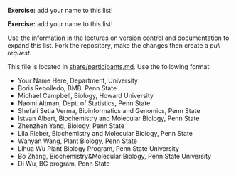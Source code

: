 **Exercise:** add your name to this list!

**Exercise:** add your name to this list! 

Use the information in the lectures on version control and documentation to expand this list.
Fork the repository, make the changes then create a *pull request*.

This file is located in [share/participants.md][url]. Use the following format:

* Your Name Here, Department, University
* Boris Rebolledo, BMB, Penn State
* Michael Campbell, Biology, Howard University
* Naomi Altman, Dept. of Statistics, Penn State
* Shefali Setia Verma, Bioinformatics and Genomics, Penn State
* Istvan Albert, Biochemistry and Molecular Biology, Penn State
* Zhenzhen Yang, Biology, Penn State
* Lila Rieber, Biochemistry and Molecular Biology, Penn State
* Wanyan Wang, Plant Biology, Penn State
* Lihua Wu Plant Biology Program, Penn State University
* Bo Zhang, Biochemistry&Molecular Biology, Penn State University
* Di Wu, BG program, Penn State

[url]: https://github.com/biostars/bootcamp-central/blob/master/web/2016/share/participants.md
